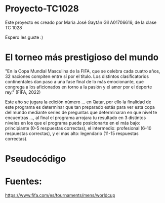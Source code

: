 # Proyecto-TC1028

Este proyecto es creado por María José Gaytán Gil A01706616, de la clase TC 1028

Espero les guste :)

# El torneo más prestigioso del mundo

"En la Copa Mundial Masculina de la FIFA, que se celebra cada cuatro años, 32 naciones compiten entre sí por el título. Los distintos clasificatorios continentales dan paso a una fase final de lo más emocionante, que congrega a los aficionados en torno a la pasión y el amor por el deporte rey." (FIFA, 2022) 

Este año se jugara la edición número ... en Qatar, por ello la finalidad de este programa es determinar que tan preparado estás para ver esta copa del mundo mediante series de preguntas que determinaran en que nivel te encuentras ..., al final el programa arrojara tu resultado en 3 distintos niveles en los que el programa puede posicionarte en el más bajo: principiante (0-5 respuestas correctas), el intermedio: profesional (6-10 respuestas correctas), y el mas alto: legendario (11-15 respuestas correctas).


# Pseudocódigo






# Fuentes:

https://www.fifa.com/es/tournaments/mens/worldcup
